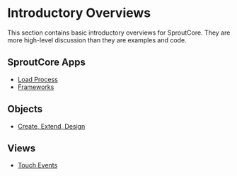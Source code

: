 Introductory Overviews
======================
This section contains basic introductory overviews for SproutCore.
They are more high-level discussion than they are examples and code.

SproutCore Apps
--------------------
- [Load Process](loading.html)
- [Frameworks](frameworks.html)

Objects
-------
- [Create, Extend, Design](objects/create-extend-design.html)

Views
-----
- [Touch Events](touch-events.html)